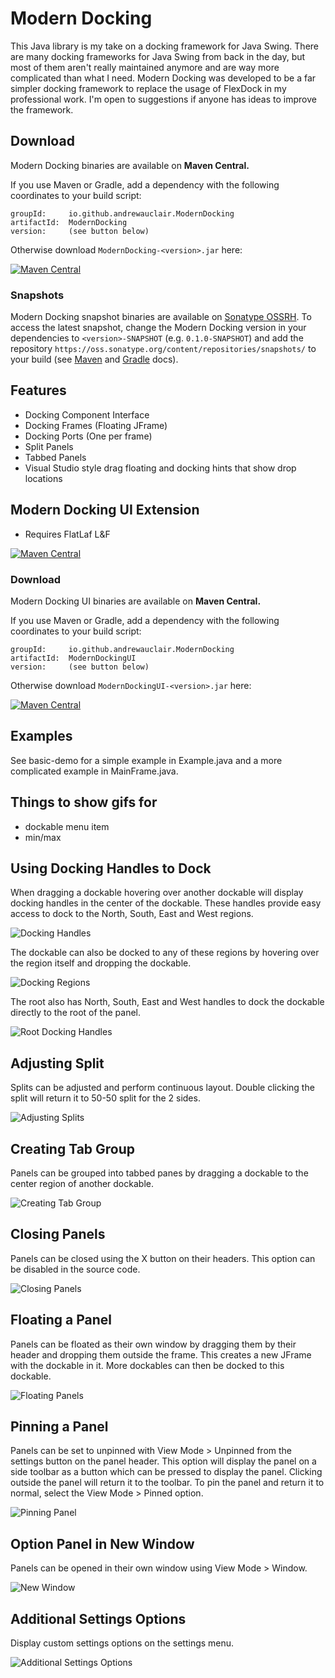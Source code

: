 # Modern Docking

This Java library is my take on a docking framework for Java Swing. There are many docking frameworks for Java Swing from back in the day, 
but most of them aren't really maintained anymore and are way more complicated than what I need. Modern Docking was developed to be a far
simpler docking framework to replace the usage of FlexDock in my professional work. I'm open to suggestions if anyone has ideas to improve the framework.


## Download
Modern Docking binaries are available on <b>Maven Central.</b>

If you use Maven or Gradle, add a dependency with the following coordinates to your build script:

    groupId:     io.github.andrewauclair.ModernDocking
    artifactId:  ModernDocking
    version:     (see button below)

Otherwise download `ModernDocking-<version>.jar` here:

[![Maven Central](https://maven-badges.herokuapp.com/maven-central/io.github.andrewauclair.ModernDocking/ModernDocking/badge.svg?style=flat)](https://maven-badges.herokuapp.com/maven-central/io.github.andrewauclair.ModernDocking/ModernDocking)

### Snapshots

Modern Docking snapshot binaries are available on
[Sonatype OSSRH](https://oss.sonatype.org/content/repositories/snapshots/io/github/andrewauclair/ModernDocking/).
To access the latest snapshot, change the Modern Docking version in your dependencies
to `<version>-SNAPSHOT` (e.g. `0.1.0-SNAPSHOT`) and add the repository
`https://oss.sonatype.org/content/repositories/snapshots/` to your build (see
[Maven](https://maven.apache.org/guides/mini/guide-multiple-repositories.html)
and
[Gradle](https://docs.gradle.org/current/userguide/declaring_repositories.html#sec:declaring_custom_repository)
docs).


## Features
- Docking Component Interface
- Docking Frames (Floating JFrame)
- Docking Ports (One per frame)
- Split Panels
- Tabbed Panels
- Visual Studio style drag floating and docking hints that show drop locations


## Modern Docking UI Extension
- Requires FlatLaf L&F

[![Maven Central](https://maven-badges.herokuapp.com/maven-central/com.formdev/flatlaf/badge.svg?style=flat-square&color=007ec6&version=3.1.1)](https://maven-badges.herokuapp.com/maven-central/com.formdev/flatlaf)

### Download
Modern Docking UI binaries are available on <b>Maven Central.</b>

If you use Maven or Gradle, add a dependency with the following coordinates to your build script:

    groupId:     io.github.andrewauclair.ModernDocking
    artifactId:  ModernDockingUI
    version:     (see button below)

Otherwise download `ModernDockingUI-<version>.jar` here:

[![Maven Central](https://maven-badges.herokuapp.com/maven-central/io.github.andrewauclair.ModernDocking/ModernDockingUI/badge.svg?style=flat)](https://maven-badges.herokuapp.com/maven-central/io.github.andrewauclair.ModernDocking/ModernDockingUI)


## Examples
See basic-demo for a simple example in Example.java and a more complicated example in MainFrame.java.


## Things to show gifs for
- dockable menu item
- min/max


## Using Docking Handles to Dock
When dragging a dockable hovering over another dockable will display docking handles in the center of the dockable. 
These handles provide easy access to dock to the North, South, East and West regions.



![Docking Handles](img/docking_handles.gif)

The dockable can also be docked to any of these regions by hovering over the region itself and dropping the dockable.


![Docking Regions](img/docking_regions.gif)

The root also has North, South, East and West handles to dock the dockable directly to the root of the panel.


![Root Docking Handles](img/root_docking_handles.gif)

## Adjusting Split
Splits can be adjusted and perform continuous layout. Double clicking the split will return it to 50-50 split for the 2 sides.


![Adjusting Splits](img/adjusting_split.gif)

## Creating Tab Group
Panels can be grouped into tabbed panes by dragging a dockable to the center region of another dockable.


![Creating Tab Group](img/creating_tab_group.gif)

## Closing Panels
Panels can be closed using the X button on their headers. This option can be disabled in the source code.


![Closing Panels](img/close_panel.gif)

## Floating a Panel
Panels can be floated as their own window by dragging them by their header and dropping them outside the frame.
This creates a new JFrame with the dockable in it. More dockables can then be docked to this dockable.


![Floating Panels](img/floating_panel.gif)

## Pinning a Panel
Panels can be set to unpinned with View Mode > Unpinned from the settings button on the panel header. 
This option will display the panel on a side toolbar as a button which can be pressed to display the panel.
Clicking outside the panel will return it to the toolbar. To pin the panel and return it to normal, select the View Mode > Pinned option. 

![Pinning Panel](img/pinning_panel.gif)


## Option Panel in New Window
Panels can be opened in their own window using View Mode > Window.

![New Window](img/new_window.gif)


## Additional Settings Options
Display custom settings options on the settings menu.


![Additional Settings Options](img/has_more_options.gif)

[//]: # "-- TODO add some links to blog posts that I will eventually write"
[//]: # "-- TODO come up with what needs to be done for 1.0, might just be more integration at work and then it's done"